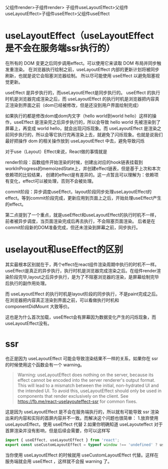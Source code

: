 父组件render>子组件render> 子组件useLayoutEffect>父组件useLayoutEffect>子组件useEffect>父组件useEffect

# useLayoutEffect（useLayoutEffect 是不会在服务端ssr执行的）
在所有的 DOM 变更之后同步调用effect。可以使用它来读取 DOM 布局并同步触发重渲染。
在浏览器执行绘制之前，useLayoutEffect 内部的更新计划将被同步刷新，也就是说它会阻塞浏览器绘制。
所以尽可能使用 useEffect 以避免阻塞视觉更新。

useEffect 是异步执行的，而useLayoutEffect是同步执行的。
useEffect 的执行时机是浏览器完成渲染之后，而 useLayoutEffect 的执行时机是浏览器把内容真正渲染到界面之前（dom已经被修改，但是还没到用户界面绘制完成）

如果执行的都是修改dom或dom内文字（hello world到world hello）这样的操作，useEffect 是渲染完之后异步执行的，所以会导致 hello world 先被渲染到了屏幕上，再变成 world hello，就会出现闪烁现象。而 useLayoutEffect 是渲染之前同步执行的，所以会等它执行完再渲染上去，就避免了闪烁现象。也就是说我们最好把操作 dom 的相关操作放到 useLayoutEffect 中去，避免导致闪烁

对于use（Layout）Effect来说，React做的事情就是

render阶段：函数组件开始渲染的时候，创建出对应的hook链表挂载到workInProgress的memoizedState上，并创建effect链表，但是基于上次和本次依赖项的比较结果，
创建的effect是有差异的。这一点暂且可以理解为：依赖项有变化，effect可以被处理，否则不会被处理。

commit阶段：异步调度useEffect，layout阶段同步处理useLayoutEffect的effect。等到commit阶段完成，更新应用到页面上之后，开始处理useEffect产生的effect。

第二点提到了一个重点，就是useEffect和useLayoutEffect的执行时机不一样，前者被异步调度，当页面渲染完成后再去执行，不会阻塞页面渲染。
后者是在commit阶段新的DOM准备完成，但还未渲染到屏幕之前，同步执行。

# uselayout和useEffect的区别
其实最根本区别就在于，两个effect在react组件渲染周期中执行的时机不一样。
useEffect是真正的异步执行，执行时机是浏览器完成渲染之后。在组件render渲染阶段完毕,layout之后异步执行，是为了不阻塞浏览器的渲染，是屏幕绘制完毕后执行的副作用处理。

而 useLayoutEffect 的执行时机是layout阶段的同步执行，不是paint完成之后。在浏览器把内容真正渲染到界面之前，可以看做执行时机和 componentDidMount 大致等价。

这也是为什么首次加载，useEffect会有屏幕因为数据变化产生的闪烁现象，而useLayoutEffect没有。

# ssr
也正是因为 useLayoutEffect 可能会导致渲染结果不一样的关系，如果你在 ssr 的时候使用这个函数会有一个 warning。
> Warning: useLayoutEffect does nothing on the server, because its effect cannot be encoded into the server renderer's output format. This will lead to a mismatch between the initial, non-hydrated UI and the intended UI. To avoid this, useLayoutEffect should only be used in components that render exclusively on the client. See https://fb.me/react-uselayouteffect-ssr for common fixes.

这是因为 useLayoutEffect 是不会在服务端执行的，所以就有可能导致 ssr 渲染出来的内容和实际的首屏内容并不一致。而解决这个问题也很简单：
1.放弃使用 useLayoutEffect，使用 useEffect 代替
2.如果你明确知道 useLayouteffect 对于首屏渲染并没有影响，但是后续会需要，你可以这样写
```js
import { useEffect, useLayoutEffect } from 'react';
export const useCustomLayoutEffect = typeof window !== 'undefined' ? useLayoutEffect : useEffect;
```
当你使用 useLayoutEffect 的时候就用 useCustomLayoutEffect 代替。这样在服务端就会用 useEffect ，这样就不会报 warning 了。